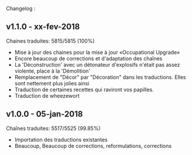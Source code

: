 Changelog :

v1.1.0 - xx-fev-2018
--------------------
Chaines traduites: 5815/5815 (100%)

* Mise à jour des chaines pour la mise à jour «Occupational Upgrade»
* Encore beaucoup de corrections et d'adaptation des chaînes
* La 'Déconstruction' avec un détonateur d'explosifs n'était pas assez violente,
  place à la 'Démolition'
* Remplacement de "Décor" par "Décoration" dans les traductions. Elles sont
  nettement plus jolies ainsi
* Traduction de certaines recettes qui raviront vos papilles.
* Traduction de wheezewort

v1.0.0 - 05-jan-2018
--------------------
Chaînes traduites: 5517/5525 (99.85%)

* Importation des traductions existantes
* Beaucoup, Beaucoup de corrections, reformulations, corrections
